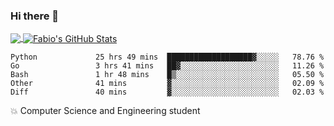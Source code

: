 ### Hi there 👋
<a href="https://github.com/fabiovincenzi/fabiovincenzi">
  <img align="center" src="https://github-readme-stats.vercel.app/api/top-langs/?username=fabiovincenzi&title_color=ffffff&text_color=c9cacc&icon_color=2bbc8a&bg_color=1d1f21&langs_count=3" />
</a>
<a href="https://github.com/fabiovincenzi/fabiovincenzi">
  <img align="center" src="https://github-readme-stats.vercel.app/api?username=fabiovincenzi&show_icons=true&line_height=27&count_private=true&title_color=ffffff&text_color=c9cacc&icon_color=2bbc8a&bg_color=1d1f21" alt="Fabio's GitHub Stats" />
</a>
<!--START_SECTION:waka-->

```text
Python             25 hrs 49 mins  ███████████████████▓░░░░░   78.76 %
Go                 3 hrs 41 mins   ██▓░░░░░░░░░░░░░░░░░░░░░░   11.26 %
Bash               1 hr 48 mins    █▒░░░░░░░░░░░░░░░░░░░░░░░   05.50 %
Other              41 mins         ▓░░░░░░░░░░░░░░░░░░░░░░░░   02.09 %
Diff               40 mins         ▓░░░░░░░░░░░░░░░░░░░░░░░░   02.03 %
```

<!--END_SECTION:waka-->

:boom: Computer Science and Engineering student
